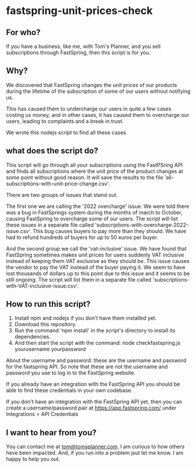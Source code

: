 # fastspring-unit-prices-check

## For who?
If you have a business, like me, with Tom's Planner, and you sell subscriptions through FastSpring, then this script is for you.

## Why?
We discovered that FastSpring changes the unit prices of our products during the lifetime of the subscription of some of our users without notifying us.

This has caused them to undercharge our users in quite a few cases costing us money, and in other cases, it has caused them to overcharge our users, leading to complaints and a break in trust.

We wrote this nodejs script to find all these cases. 

## what does the script do?
This script will go through all your subscriptions using the FastPSring API and finds all subscriptions where the unit price of the product changes at some point without good reason. It will save the results to the file 'all-subscriptions-with-unit-price-change.csv'. 

There are two groups of issues that stand out.

The first one we are calling the '2022 overcharge' issue. We were told there was a bug in FastSprings system during the months of march to October, causing FastSpring to overcharge some of our users. The script will list these issues in a separate file called 'subscriptions-with-overcharge-2022-issue.csv'. This bug causes buyers to pay more than they should. We have had to refund hundreds of buyers for up to 50 euros per buyer. 

And the second group we call the 'vat-inclusive' issue. We have found that FastSpring sometimes makes unit prices for users suddenly VAT inclusive instead of keeping them VAT exclusive as they should be. This issue causes the vendor to pay the VAT instead of the buyer paying it. We seem to have lost thousands of dollars up to this point due to this issue and it seems to be still ongoing. The script will list them in a separate file called 'subscriptions-with-VAT-inclusive-issue.csv'.

## How to run this script?

1. Install npm and nodejs if you don't have them installed yet.
2. Download this repository.
3. Run the command 'npm install' in the script's directory to install its dependencies.
4. And then start the script with the command:
node checkfastspring.js yourusername yourpassword

About the username and password: these are the username and password for the fastspring API. So note that these are not the username and password you use to log in to the FastSpring website. 

If you already have an integration with the FastSpring API you should be able to find these credentials in your own codebase.

If you don't have an integration with the FastSpring API yet, then you can create a username/password pair at https://app.fastspring.com/ under Integrations > API Credentials

## I want to hear from you?
You can contact me at tom@tomsplanner.com. I am curious to how others heve been impacted. And, if you run into a problem jsut let me know. I am happy to help you out.



